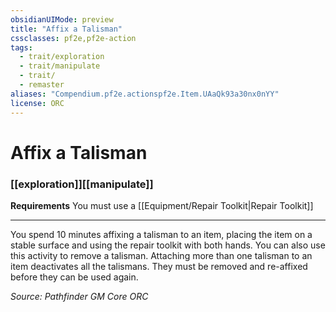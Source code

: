 ```yaml
---
obsidianUIMode: preview
title: "Affix a Talisman"
cssclasses: pf2e,pf2e-action
tags:
  - trait/exploration
  - trait/manipulate
  - trait/
  - remaster
aliases: "Compendium.pf2e.actionspf2e.Item.UAaQk93a30nx0nYY"
license: ORC
---
```

# Affix a Talisman

### [[exploration]][[manipulate]]






**Requirements** You must use a [[Equipment/Repair Toolkit|Repair Toolkit]]

* * *

You spend 10 minutes affixing a talisman to an item, placing the item on a stable surface and using the repair toolkit with both hands. You can also use this activity to remove a talisman. Attaching more than one talisman to an item deactivates all the talismans. They must be removed and re-affixed before they can be used again.

*Source: Pathfinder GM Core*
*ORC*